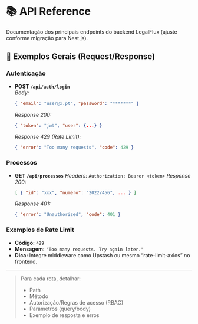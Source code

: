 
# 📚 API Reference

Documentação dos principais endpoints do backend LegalFlux (ajuste conforme migração para Nest.js).

## 🎯 Exemplos Gerais (Request/Response)

### Autenticação

- **POST `/api/auth/login`**  
  _Body:_
  ```json
  { "email": "user@x.pt", "password": "*******" }
  ```
  _Response 200:_
  ```json
  { "token": "jwt", "user": {...} }
  ```
  _Response 429 (Rate Limit):_
  ```json
  { "error": "Too many requests", "code": 429 }
  ```

### Processos

- **GET `/api/processos`**
  _Headers:_ `Authorization: Bearer <token>`
  _Response 200:_
  ```json
  [ { "id": "xxx", "numero": "2022/456", ... } ]
  ```
  _Response 401:_
  ```json
  { "error": "Unauthorized", "code": 401 }
  ```

### Exemplos de Rate Limit

- **Código:** `429`
- **Mensagem:** `"Too many requests. Try again later."`
- **Dica:** Integre middleware como Upstash ou mesmo “rate-limit-axios” no frontend.

---

> Para cada rota, detalhar:
> - Path
> - Método
> - Autorização/Regras de acesso (RBAC)
> - Parâmetros (query/body)
> - Exemplo de resposta e erros

